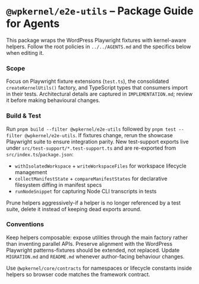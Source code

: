 # `@wpkernel/e2e-utils` – Package Guide for Agents

This package wraps the WordPress Playwright fixtures with kernel-aware helpers. Follow the root policies in `../../AGENTS.md` and the specifics below when editing it.

### Scope

Focus on Playwright fixture extensions (`test.ts`), the consolidated `createKernelUtils()` factory, and TypeScript types that consumers import in their tests. Architectural details are captured in `IMPLEMENTATION.md`; review it before making behavioural changes.

### Build & Test

Run `pnpm build --filter @wpkernel/e2e-utils` followed by `pnpm test --filter @wpkernel/e2e-utils`. If fixtures change, rerun the showcase Playwright suite to ensure integration parity.
New test-support exports live under `src/test-support/*.test-support.ts` and are re-exported from `src/index.ts`/`package.json`:

- `withIsolatedWorkspace` + `writeWorkspaceFiles` for workspace lifecycle management
- `collectManifestState` + `compareManifestStates` for declarative filesystem diffing in manifest specs
- `runNodeSnippet` for capturing Node CLI transcripts in tests

Prune helpers aggressively-if a helper is no longer referenced by a test suite, delete it instead of keeping dead exports around.

### Conventions

Keep helpers composable: expose utilities through the main factory rather than inventing parallel APIs. Preserve alignment with the WordPress Playwright patterns-fixtures should be extended, not replaced. Update `MIGRATION.md` and `README.md` whenever author-facing behaviour changes.

Use `@wpkernel/core/contracts` for namespaces or lifecycle constants inside helpers so browser code matches the framework contract.
